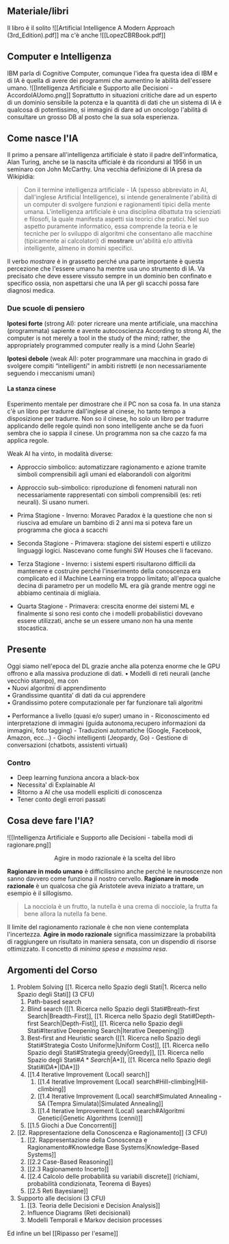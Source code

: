 ## Materiale/libri
Il libro è il solito ![[Artificial Intelligence A Modern Approach (3rd_Edition).pdf]]
ma c'è anche ![[LopezCBRBook.pdf]]


## Computer e Intelligenza
IBM parla di Cognitive Computer, comunque l'idea fra questa idea di IBM e di IA è quella di avere dei programmi che aumentino le abilità dell'essere umano. 
![[Intelligenza Artificiale e Supporto alle Decisioni - AccordoIAUomo.png]]
Soprattutto in situazioni critiche dare ad un esperto di un dominio sensibile la potenza e la quantità di dati che un sistema di IA è qualcosa di potentissimo, si immagini di dare ad un oncologo l'abilità di consultare un grosso DB al posto che la sua sola esperienza. 


## Come nasce l'IA
Il primo a pensare all'intelligenza artificiale è stato il padre dell'informatica, Alan Turing, anche se la nascita ufficiale è da ricondursi al 1956 in un seminaro con John McCarthy. Una vecchia definizione di IA presa da Wikipidia:

> Con il termine intelligenza artificiale - IA (spesso abbreviato in AI, dall'inglese Artificial Intelligence), si intende generalmente l'abilità di un computer di svolgere funzioni e ragionamenti tipici della mente umana. L'intelligenza artificiale è una disciplina dibattuta tra scienziati e filosofi, la quale manifesta aspetti sia teorici che pratici. Nel suo aspetto puramente informatico, essa comprende la teoria e le tecniche per lo sviluppo di algoritmi che consentano alle macchine (tipicamente ai calcolatori) di **mostrare** un'abilità e/o attività intelligente, almeno in domini specifici.

Il verbo *mostrare* è in grassetto perché una parte importante è questa percezione che l'essere umano ha mentre usa uno strumento di IA. Va precisato che deve essere vissuto sempre in un dominio ben confinato e specifico ossia, non aspettarsi che una IA per gli scacchi possa fare diagnosi medica.
### Due scuole di pensiero
**Ipotesi forte** (strong AI): poter ricreare una mente artificiale, una macchina (programmata) sapiente e avente autocoscienza
According to strong AI, the computer is not merely a tool in the study of the mind; rather, the appropriately programmed computer really is a mind (John Searle)

**Ipotesi debole** (weak AI): poter programmare una macchina in grado di svolgere compiti “intelligenti” in ambiti ristretti (e non necessariamente seguendo i meccanismi umani)

#### La stanza cinese
Esperimento mentale per dimostrare che il PC non sa cosa fa. In una stanza c'è un libro per tradurre dall'inglese al cinese, ho tanto tempo a disposizione per tradurre. Non so il cinese, ho solo un libro per tradurre applicando delle regole quindi non sono intelligente anche se da fuori sembra che io sappia il cinese. Un programma non sa che cazzo fa ma applica regole. 

Weak AI ha vinto, in modalità diverse:
- Approccio simbolico: automatizzare ragionamento e azione tramite simboli comprensibili agli umani ed elaborandoli con algoritmi
    
- Approccio sub-simbolico: riproduzione di fenomeni naturali non necessariamente rappresentati con simboli comprensibili (es: reti neurali). Si usano numeri.



- Prima Stagione - Inverno: Moravec Paradox è la questione che non si riusciva ad emulare un bambino di 2 anni ma si poteva fare un programma che gioca a scacchi
- Seconda Stagione - Primavera: stagione dei sistemi esperti e utilizzo linguaggi logici. Nascevano come funghi SW Houses che li facevano. 
- Terza Stagione - Inverno: i sistemi esperti risultarono difficili da mantenere e costruire perché l'inserimento della conoscenza era complicato ed il Machine Learning era troppo limitato; all'epoca qualche decina di parametro per un modello ML era già grande mentre oggi ne abbiamo centinaia di migliaia.
- Quarta Stagione - Primavera: crescita enorme dei sistemi ML e finalmente si sono resi conto che i modelli probabilistici dovevano essere utilizzati, anche se un essere umano non ha una mente stocastica. 

## Presente
Oggi siamo nell'epoca del DL grazie anche alla potenza enorme che le GPU offrono e alla massiva produzione di dati. 
• Modelli di reti neurali (anche vecchio stampo), ma con  
	• Nuovi algoritmi di apprendimento  
	• Grandissime quantita’ di dati da cui apprendere  
	• Grandissimo potere computazionale per far funzionare tali algoritmi

• Performance a livello (quasi e/o super) umano in
	- Riconoscimento ed interpretazione di immagini (guida autonoma,recupero informazioni da immagini, foto tagging)
	- Traduzioni automatiche (Google, Facebook, Amazon, ecc...)
	- Giochi intelligenti (Jeopardy, Go)
	- Gestione di conversazioni (chatbots, assistenti virtuali)

### Contro
- Deep learning funziona ancora a black-box  
- Necessita’ di Explainable AI  
- Ritorno a AI che usa modelli espliciti di conoscenza
- Tener conto degli errori passati

## Cosa deve fare l'IA?
![[Intelligenza Artificiale e Supporto alle Decisioni - tabella modi di ragionare.png]]
<center>Agire in modo razionale è la scelta del libro</center>

**Ragionare in modo umano** è difficilissimo anche perché le neuroscenze non sanno davvero come funziona il nostro cervello. 
**Ragionare in modo razionale** è un qualcosa che già Aristotele aveva iniziato a trattare, un esempio è il sillogismo. 

> La nocciola è un frutto, la nutella è una crema di nocciole, la frutta fa bene allora la nutella fa bene.

Il limite del ragionamento razionale è che non viene contemplata l'incertezza.
**Agire in modo razionale** significa massimizzare la probabilità di raggiungere un risultato in maniera sensata, con un dispendio di risorse ottimizzato. Il concetto di *minima spesa e massima resa*. 

## Argomenti del Corso
1. Problem Solving [[1. Ricerca nello Spazio degli Stati|1. Ricerca nello Spazio degli Stati]] (3 CFU)
	1. Path-based search
	2. Blind search ([[1. Ricerca nello Spazio degli Stati#Breath-first Search|Breadth-First]], [[1. Ricerca nello Spazio degli Stati#Depth-first Search|Depth-Fist]], [[1. Ricerca nello Spazio degli Stati#Iterative Deepening Search|Iterative Deepening]])
	3. Best-first and Heuristic search ([[1. Ricerca nello Spazio degli Stati#Strategia Costo Uniforme|Uniform Cost]], [[1. Ricerca nello Spazio degli Stati#Strategia greedy|Greedy]], [[1. Ricerca nello Spazio degli Stati#$A {*} Search$|A*]], [[1. Ricerca nello Spazio degli Stati#$IDA {*}$|IDA*]])
	4. [[1.4 Iterative Improvement (Local) search]]
		1. [[1.4 Iterative Improvement (Local) search#Hill-climbing|Hill-climbing]]
		2. [[1.4 Iterative Improvement (Local) search#Simulated Annealing - SA (Tempra Simulata)|Simulated Annealing]]
		3. [[1.4 Iterative Improvement (Local) search#Algoritmi Genetici|Genetic Algorithms (cenni)]]
	5. [[1.5 Giochi a Due Concorrenti]]
2. [[2. Rappresentazione della Conoscenza e Ragionamento]] (3 CFU)
	1. [[2. Rappresentazione della Conoscenza e Ragionamento#Knowledge Base Systems|Knowledge-Based Systems]]
	2. [[2.2 Case-Based Reasoning]]
	3. [[2.3 Ragionamento Incerto]]
	4. [[2.4 Calcolo delle probabilità su variabili discrete]] (richiami, probabilità condizionata, Teorema di Bayes)
	5. [[2.5 Reti Bayesiane]]
3. Supporto alle decisioni (3 CFU)
	1. [[3. Teoria delle Decisioni e Decision Analysis]]
	2. Influence Diagrams (Reti decisionali)
	3. Modelli Temporali e Markov decision processes

Ed infine un bel [[Ripasso per l'esame]] 